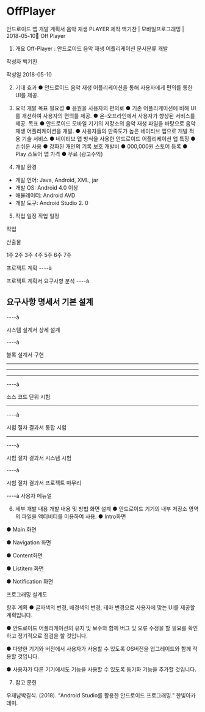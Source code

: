 # OffPlayer

안드로이드 앱 개발 계획서
음악 재생 PLAYER 제작
백기찬 | 모바일프로그래밍 | 2018-05-10
Off Player
1) 개요
Off-Player : 안드로이드 음악 재생 어플리케이션
문서분류
개발
 
작성자
백기찬
 
작성일
2018-05-10
 
2) 기대 효과
● 안드로이드 음악 재생 어플리케이션을 통해 사용자에게 편의를 통한 UI를 제공.
3) 요약
개발 목표
필요성
● 음원을 사용자의 편의로
● 기존 어플리케이션에 비해 UI를 개선하여 사용자의 편의를 제공.
● 온-오프라인에서 사용자가 향상된 서비스를 제공.
목표
● 안드로이드 모바일 기기의 저장소의 음악 재생 파일을 바탕으로 음악 재생 어플리케이션을 개발.
● 사용자들의 만족도가 높은 네이티브 앱으로 개발
적용 기술
서비스
● 네이티브 앱 방식을 사용한 안드로이드 어플리케이션
앱 특징
● 손쉬운 사용
● 강화된 개인의 기록 보호
개발비
● 000,000원
스토어 등록
● Play 스토어
앱 가격
● 무료 (광고수익)
 
4) 개발 환경
- 개발 언어: Java, Android, XML, jar
- 개발 OS: Android 4.0 이상
- 애뮬레이터: Android AVD
- 개발 도구: Android Studio 2. 0
5) 작업 일정
작업 일정
 
작업
 
산출물
 
1주
2주
3주
4주
5주
6주
7주
 
프로젝트 계획
----à
 
 
 
 
 
 
프로젝트 계획서
요구사항 분석
----à
 
 
 
 
 
 
요구사항 명세서
기본 설계
------
----à
 
 
 
 
 
시스템 설계서
상세 설계
 
----à
 
 
 
 
 
블록 설계서
구현
 
------
------
------
----à
 
 
소스 코드
단위 시험
 
 
 
------
----à
 
 
시험 절차 결과서
통합 시험
 
 
 
 
------
----à
 
시험 절차 결과서
시스템 시험
 
 
 
 
 
----à
 
시험 절차 결과서
프로젝트 마무리
 
 
 
 
 
 
----à
사용자 메뉴얼
 
6) 세부 개발 내용
개발 내용 및 방법
화면 설계
● 안드로이드 기기의 내부 저장소 영역의 파일을 액티비티를 이용하여 사용.
● Intro화면

● Main 화면

● Navigation 화면

● Content화면

● Listitem 화면

● Notification 화면

프로그래밍 설계도

향후 계획
● 글자색의 변경, 배경색의 변경, 테마 변경으로 사용자에 맞는 UI를 제공할 계획입니다.
 
● 안드로이드 어플리케이션의 유지 및 보수와 함께 버그 및 오류 수정을 할 필요를 확인하고 정기적으로 점검을 할 것입니다.
 
● 다양한 기기와 버전에서 사용자가 사용할 수 있도록 OS버전을 업그레이드와 함께 적용할 것입니다.
 
● 사용자가 다른 기기에서도 기능을 사용할 수 있도록 동기화 기능을 추가할 것입니다.
 
7) 참고 문헌
 
우재남박길식. (2018). “Android Studio를 활용한 안드로이드 프로그래밍.” 한빛아카데미.

